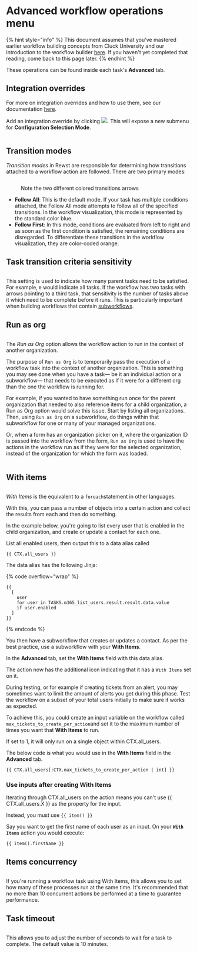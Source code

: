 # Advanced workflow operations menu

{% hint style="info" %}
This document assumes that you've mastered earlier workflow building concepts from Cluck University and our introduction to the workflow builder [here](workflow-builder-how-to-set-up-a-workflow.md). If you haven't yet completed that reading, come back to this page later.
{% endhint %}

These operations can be found inside each task's **Advanced** tab.

## Integration overrides

For more on integration overrides and how to use them, see our documentation [here](../triggers/intro-to-triggers.md).

Add an integration override by clicking  ![](<../../.gitbook/assets/Screenshot 2025-03-26 at 11.10.58 AM.png>). This will expose a new submenu for **Configuration Selection Mode**.&#x20;

<figure><img src="../../.gitbook/assets/Screenshot 2025-03-26 at 11.11.30 AM.png" alt=""><figcaption></figcaption></figure>

## Transition modes

_Transition modes_ in Rewst are responsible for determining how transitions attached to a workflow action are followed. There are two primary modes:

<figure><img src="../../.gitbook/assets/Screenshot 2025-03-07 at 4.15.49 PM.png" alt=""><figcaption><p>Note the two different colored transitions arrows</p></figcaption></figure>

* **Follow All**: This is the default mode. If your task has multiple conditions attached, the Follow All mode attempts to follow all of the specified transitions. In the workflow visualization, this mode is represented by the standard color blue.
* **Follow First**: In this mode, conditions are evaluated from left to right and as soon as the first condition is satisfied, the remaining conditions are disregarded. To differentiate these transitions in the workflow visualization, they are color-coded orange.

## Task transition criteria sensitivity

<figure><img src="../../.gitbook/assets/Screenshot 2025-03-26 at 11.20.10 AM.png" alt=""><figcaption></figcaption></figure>

This setting is used to indicate how many parent tasks need to be satisfied. For example, `0` would indicate all tasks. If the workflow has two tasks with arrows pointing to a third task, that sensitivity is the number of tasks above it which need to be complete before it runs. This is particularly important when building workflows that contain [subworkflows](./#subworkflows).&#x20;

## Run as org

<figure><img src="../../.gitbook/assets/Screenshot 2025-03-26 at 11.20.31 AM.png" alt=""><figcaption></figcaption></figure>

The _Run as Org_ option allows the workflow action to run in the context of another organization.

The purpose of `Run as Org` is to temporarily pass the execution of a workflow task into the context of another organization. This is something you may see done when you have a task— be it an individual action or a subworkflow— that needs to be executed as if it were for a different org than the one the workflow is running for.&#x20;

For example, if you wanted to have something run once for the parent organization that needed to also reference items for a child organization, a Run as Org option would solve this issue. Start by listing all organizations. Then, using `Run as Org` on a subworkflow, do things within that subworkflow for one or many of your managed organizations.

Or, when a form has an organization picker on it, where the organization ID is passed into the workflow from the form, `Run as Org` is used to have the actions in the workflow run as if they were for the selected organization, instead of the organization for which the form was loaded.

<figure><img src="../../.gitbook/assets/Screenshot 2025-03-10 at 5.51.50 PM.png" alt=""><figcaption></figcaption></figure>

## With items

<figure><img src="../../.gitbook/assets/Screenshot 2025-03-26 at 11.19.37 AM.png" alt=""><figcaption></figcaption></figure>

_With Items_ is the equivalent to a `foreach`statement in other languages.

With this, you can pass a number of objects into a certain action and collect the results from each and then do something.

In the example below, you're going to list every user that is enabled in the child organization, and create or update a contact for each one.

List all enabled users, then output this to a data alias called

```django
{{ CTX.all_users }}
```

The data alias has the following Jinja:

{% code overflow="wrap" %}
```django
{{
  [
    user
    for user in TASKS.m365_list_users.result.result.data.value
    if user.enabled
  ]
}}
```
{% endcode %}

You then have a subworkflow that creates or updates a contact. As per the best practice, use a subworkflow with your **With Items**.

In the **Advanced** tab, set the **With Items** field with this data alias.

The action now has the additional icon indicating that it has a `With Items` set on it.

During testing, or for example if creating tickets from an alert, you may sometimes want to limit the amount of alerts you get during this phase. Test the workflow on a subset of your total users initially to make sure it works as expected.

To achieve this, you could create an input variable on the workflow called `max_tickets_to_create_per_action`and set it to the maximum number of times you want that **With Items** to run.

If set to 1, it will only run on a single object within CTX.all\_users.

The below code is what you would use in the **With Items** field in the **Advanced** tab.

```django
{{ CTX.all_users[:CTX.max_tickets_to_create_per_action | int] }}
```

### Use inputs after creating With Items&#x20;

Iterating through CTX.all\_users on the action means you can't use \{{ CTX.all\_users.X \}} as the property for the input.

Instead, you must use `{{ item() }}`

Say you want to get the first name of each user as an input. On your **`With Items`** action you would execute:

```django
{{ item().firstName }}
```

## Items concurrency

<figure><img src="../../.gitbook/assets/Screenshot 2025-03-26 at 11.23.21 AM.png" alt=""><figcaption></figcaption></figure>

If you're running a workflow task using With Items, this allows you to set how many of these processes run at the same time. It's recommended that no more than 10 concurrent actions be performed at a time to guarantee performance.

## Task timeout

<figure><img src="../../.gitbook/assets/Screenshot 2025-03-26 at 11.23.53 AM.png" alt=""><figcaption></figcaption></figure>

This allows you to adjust the number of seconds to wait for a task to complete. The default value is 10 minutes.





